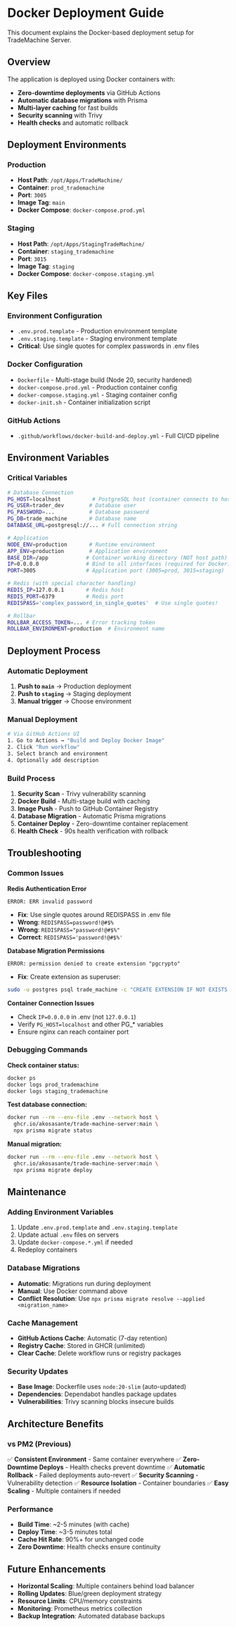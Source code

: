 # Docker Deployment Guide

This document explains the Docker-based deployment setup for TradeMachine Server.

## Overview

The application is deployed using Docker containers with:
- **Zero-downtime deployments** via GitHub Actions
- **Automatic database migrations** with Prisma
- **Multi-layer caching** for fast builds
- **Security scanning** with Trivy
- **Health checks** and automatic rollback

## Deployment Environments

### Production
- **Host Path**: `/opt/Apps/TradeMachine/`
- **Container**: `prod_trademachine`
- **Port**: `3005`
- **Image Tag**: `main`
- **Docker Compose**: `docker-compose.prod.yml`

### Staging
- **Host Path**: `/opt/Apps/StagingTradeMachine/`
- **Container**: `staging_trademachine`
- **Port**: `3015`
- **Image Tag**: `staging`
- **Docker Compose**: `docker-compose.staging.yml`

## Key Files

### Environment Configuration
- `.env.prod.template` - Production environment template
- `.env.staging.template` - Staging environment template
- **Critical**: Use single quotes for complex passwords in .env files

### Docker Configuration
- `Dockerfile` - Multi-stage build (Node 20, security hardened)
- `docker-compose.prod.yml` - Production container config
- `docker-compose.staging.yml` - Staging container config
- `docker-init.sh` - Container initialization script

### GitHub Actions
- `.github/workflows/docker-build-and-deploy.yml` - Full CI/CD pipeline

## Environment Variables

### Critical Variables
```bash
# Database Connection
PG_HOST=localhost          # PostgreSQL host (container connects to host DB)
PG_USER=trader_dev        # Database user
PG_PASSWORD=...           # Database password
PG_DB=trade_machine       # Database name
DATABASE_URL=postgresql://... # Full connection string

# Application
NODE_ENV=production       # Runtime environment
APP_ENV=production        # Application environment
BASE_DIR=/app            # Container working directory (NOT host path)
IP=0.0.0.0               # Bind to all interfaces (required for Docker)
PORT=3005                # Application port (3005=prod, 3015=staging)

# Redis (with special character handling)
REDIS_IP=127.0.0.1       # Redis host
REDIS_PORT=6379          # Redis port
REDISPASS='complex_password_in_single_quotes'  # Use single quotes!

# Rollbar
ROLLBAR_ACCESS_TOKEN=... # Error tracking token
ROLLBAR_ENVIRONMENT=production  # Environment name
```

## Deployment Process

### Automatic Deployment
1. **Push to `main`** → Production deployment
2. **Push to `staging`** → Staging deployment
3. **Manual trigger** → Choose environment

### Manual Deployment
```bash
# Via GitHub Actions UI
1. Go to Actions → "Build and Deploy Docker Image"
2. Click "Run workflow"
3. Select branch and environment
4. Optionally add description
```

### Build Process
1. **Security Scan** - Trivy vulnerability scanning
2. **Docker Build** - Multi-stage build with caching
3. **Image Push** - Push to GitHub Container Registry
4. **Database Migration** - Automatic Prisma migrations
5. **Container Deploy** - Zero-downtime container replacement
6. **Health Check** - 90s health verification with rollback

## Troubleshooting

### Common Issues

**Redis Authentication Error**
```
ERROR: ERR invalid password
```
- **Fix**: Use single quotes around REDISPASS in .env file
- **Wrong**: `REDISPASS=password!@#$%`
- **Wrong**: `REDISPASS="password!@#$%"`
- **Correct**: `REDISPASS='password!@#$%'`

**Database Migration Permissions**
```
ERROR: permission denied to create extension "pgcrypto"
```
- **Fix**: Create extension as superuser:
```bash
sudo -u postgres psql trade_machine -c "CREATE EXTENSION IF NOT EXISTS pgcrypto;"
```

**Container Connection Issues**
- Check `IP=0.0.0.0` in .env (not `127.0.0.1`)
- Verify `PG_HOST=localhost` and other PG_* variables
- Ensure nginx can reach container port

### Debugging Commands

**Check container status:**
```bash
docker ps
docker logs prod_trademachine
docker logs staging_trademachine
```

**Test database connection:**
```bash
docker run --rm --env-file .env --network host \
  ghcr.io/akosasante/trade-machine-server:main \
  npx prisma migrate status
```

**Manual migration:**
```bash
docker run --rm --env-file .env --network host \
  ghcr.io/akosasante/trade-machine-server:main \
  npx prisma migrate deploy
```

## Maintenance

### Adding Environment Variables
1. Update `.env.prod.template` and `.env.staging.template`
2. Update actual `.env` files on servers
3. Update `docker-compose.*.yml` if needed
4. Redeploy containers

### Database Migrations
- **Automatic**: Migrations run during deployment
- **Manual**: Use Docker command above
- **Conflict Resolution**: Use `npx prisma migrate resolve --applied <migration_name>`

### Cache Management
- **GitHub Actions Cache**: Automatic (7-day retention)
- **Registry Cache**: Stored in GHCR (unlimited)
- **Clear Cache**: Delete workflow runs or registry packages

### Security Updates
- **Base Image**: Dockerfile uses `node:20-slim` (auto-updated)
- **Dependencies**: Dependabot handles package updates
- **Vulnerabilities**: Trivy scanning blocks insecure builds

## Architecture Benefits

### vs PM2 (Previous)
✅ **Consistent Environment** - Same container everywhere
✅ **Zero-Downtime Deploys** - Health checks prevent downtime
✅ **Automatic Rollback** - Failed deployments auto-revert
✅ **Security Scanning** - Vulnerability detection
✅ **Resource Isolation** - Container boundaries
✅ **Easy Scaling** - Multiple containers if needed

### Performance
- **Build Time**: ~2-5 minutes (with cache)
- **Deploy Time**: ~3-5 minutes total
- **Cache Hit Rate**: 90%+ for unchanged code
- **Zero Downtime**: Health checks ensure continuity

## Future Enhancements

- **Horizontal Scaling**: Multiple containers behind load balancer
- **Rolling Updates**: Blue/green deployment strategy
- **Resource Limits**: CPU/memory constraints
- **Monitoring**: Prometheus metrics collection
- **Backup Integration**: Automated database backups